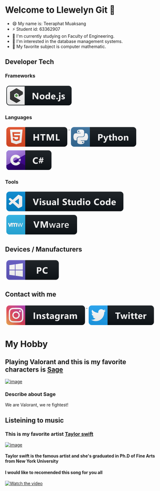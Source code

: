 # Welcome to Llewelyn Git :rocket:

- 😄 My name is: Teeraphat Muaksang
- ⚡ Student id: 63362907
- 🔭 I'm currently studying on Faculty of Engineering.
- :open_file_folder: I'm interested in the database management systems.
- :book: My favorite subject is computer mathematic.
## Developer Tech


### Frameworks 
<p align="left">
<a href="#">
<a href="#">
    <img src="svg/dev/frameworks/nodejs_larger.svg" alt="nodejs_larger" style="vertical-align:top; margin:6px 4px">
  </a> 

</p>

### Languages 
<p align="left">
<a href="#">
    <img src="svg/dev/languages/html.svg" alt="html" style="vertical-align:top; margin:6px 4px">
  </a> 

<a href="#">
    <img src="svg/dev/languages/python.svg" alt="python" style="vertical-align:top; margin:6px 4px">
  </a> 

<a href="#">
    <img src="svg/dev/languages/csharp.svg" alt="csharp" style="vertical-align:top; margin:6px 4px">
  </a> 

</P>

### Tools 
<p align="left">
<a href="#">
    <img src="svg/dev/tools/visualstudio_code.svg" alt="visualstudio_code" style="vertical-align:top; margin:6px 4px">
  </a>

 <a href="#">
    <img src="svg/dev/tools/vmware.svg" alt="vmware" style="vertical-align:top; margin:6px 4px">
  </a> 

</P>

## Devices / Manufacturers
<p align="left">
<a href="#">
    <img src="svg/devices/pc.svg" alt="pc" style="vertical-align:top; margin:6px 4px">
  </a>
</p>

## Contact with me
<p align="left">
<a href="#">
    <a href = "https://www.instagram.com/rf_trp8/" target = "blank"> <img src="svg/social/instagram.svg" alt="instagram" style="vertical-align:top; margin:6px 4px">
  </a> 

<a href="#">
    <a href = "https://twitter.com/Moonoi2000s" target = "blank"> <img src="svg/social/twitter.svg" alt="twitter" style="vertical-align:top; margin:6px 4px">
  </a>
  
# My Hobby
## Playing Valorant and this is my favorite characters is [Sage](https://valorant.fandom.com/wiki/Sage) 
[![image](https://cdnb.artstation.com/p/assets/images/images/029/918/815/medium/hsaung-hnin-sett-final-png-1.jpg?1599208027)](#)
### Describe about Sage
We are Valorant, we re fightest!
## Listeining to music
### This is my favorite artist [Taylor swift](https://www.taylorswift.com/)
[![image](https://www.pinkvilla.com/imageresize/taylor_swift_receives_degree.jpg?width=752&format=webp&t=pvorg)](#)
#### Taylor swift is the famous artist and she's graduated in Ph.D of Fine Arts from New York University
#### I would like to recomended this song for you all
[![Watch the video](https://img.youtube.com/vi/CmadmM5cOk/maxresdefault.jpg)](https://www.youtube.com/watch?v=-CmadmM5cOk)
